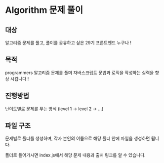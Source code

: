 # Algorithm 문제 풀이

## 대상
알고리즘 문제를 풀고, 풀이를 공유하고 싶은 29기 프론트엔드 누구나 !
## 목적 
programmers 알고리즘 문제를 풀며 자바스크립트 문법과 로직을 작성하는 실력을 향상 시킵니다 !

## 진행방법 
난이도별로 문제를 푸는 방식
(level 1 -> level 2 -> ...)

## 파일 구조 
문제별로 폴더를 생성하며, 각자 본인의 이름으로 해당 폴더 안에 파일을 생성하면 됩니다.

폴더로 들어가시면 index.js에서 해당 문제 내용과 출처 링크를 알 수 있습니다.
